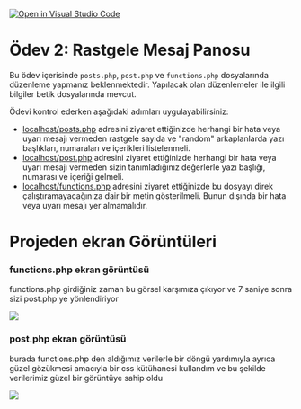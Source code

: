 [![Open in Visual Studio Code](https://classroom.github.com/assets/open-in-vscode-f059dc9a6f8d3a56e377f745f24479a46679e63a5d9fe6f495e02850cd0d8118.svg)](https://classroom.github.com/online_ide?assignment_repo_id=5442552&assignment_repo_type=AssignmentRepo)
# Ödev 2: Rastgele Mesaj Panosu

Bu ödev içerisinde `posts.php`, `post.php` ve `functions.php` dosyalarında düzenleme yapmanız beklenmektedir. Yapılacak olan düzenlemeler ile ilgili bilgiler betik dosyalarında mevcut.

Ödevi kontrol ederken aşağıdaki adımları uygulayabilirsiniz:

- [localhost/posts.php](http://localhost/posts.php) adresini ziyaret ettiğinizde herhangi bir hata veya uyarı mesajı vermeden rastgele sayıda ve "random" arkaplanlarda yazı başlıkları, numaraları ve içerikleri listelenmeli.
- [localhost/post.php](http://localhost/post.php) adresini ziyaret ettiğinizde herhangi bir hata veya uyarı mesajı vermeden sizin tanımladığınız değerlerle yazı başlığı, numarası ve içeriği gelmeli.
- [localhost/functions.php](http://localhost/functions.php) adresini ziyaret ettiğinizde bu dosyayı direk çalıştıramayacağınıza dair bir metin gösterilmeli. Bunun dışında bir hata veya uyarı mesajı yer almamalıdır.
<h1>Projeden ekran Görüntüleri</h1>
<h3>functions.php ekran görüntüsü</h3>
<p>functions.php girdiğiniz zaman bu görsel karşımıza çıkıyor ve 7 saniye sonra sizi post.php ye yönlendiriyor</p>

![](https://user-images.githubusercontent.com/69991414/130787126-3dd4f2ad-6caf-4530-b4ad-8a1c75f78123.png)

<h3>post.php ekran görüntüsü</h3>
<p>burada functions.php den aldığımız verilerle bir döngü yardımıyla ayrıca güzel gözükmesi amacıyla bir css kütühanesi kullandım ve bu şekilde verilerimiz güzel bir görüntüye sahip oldu</p>


![](https://user-images.githubusercontent.com/69991414/130787664-83954b11-d043-477c-a9c5-e4100c3bc032.png)
